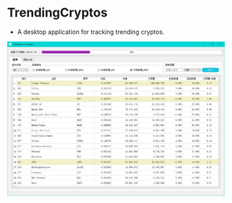 # TrendingCryptos
- A desktop application for tracking trending cryptos.

![index overview](https://github.com/blue7accoon/TrendingCryptos/blob/main/TrendingCryptosScreenShot.JPG)

